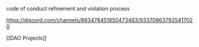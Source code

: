 code of conduct refinement and violation process

https://discord.com/channels/883478451850473483/933708637925417020

[[DAO Projects]]